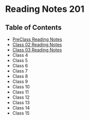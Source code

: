 # Reading Notes 201

## Table of Contents
- [PreClass Reading Notes](preclass.md)
- [Class 02 Reading Notes](class-02.md)
- [Class 03 Reading Notes](notes-03.md)
- Class 4
- Class 5
- Class 6
- Class 7
- Class 8
- Class 9
- Class 10
- Class 11
- Class 12
- Class 13
- Class 14
- Class 15
